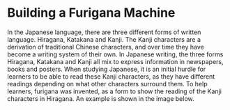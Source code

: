 # Building a Furigana Machine

In the Japanese language, there are three different forms of written language. Hiragana, Katakana and Kanji. The Kanji characters are a derivation of traditional Chinese characters, and over time they have become a writing system of their own. In Japanese writing, the three forms Hiragana, Katakana and Kanji all mix to express information in newspapers, books and posters. When studying Japanese, it is an initial hurdle for learners to be able to read these Kanji characters, as they have different readings depending on what other characters surround them. To help learners, furigana was invented, as a form to show the reading of the Kanji characters in Hiragana. An example is shown in the image below. 
